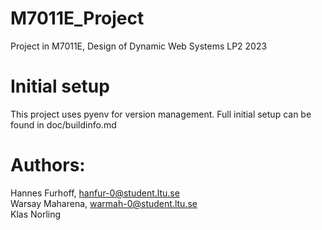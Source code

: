 # M7011E_Project
Project in M7011E, Design of Dynamic Web Systems LP2 2023
	
# Initial setup
This project uses pyenv for version management. Full initial setup can be found in doc/buildinfo.md

# Authors:
Hannes Furhoff, hanfur-0@student.ltu.se <br />
Warsay Maharena, warmah-0@student.ltu.se <br />
Klas Norling <br />
